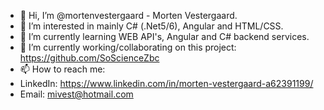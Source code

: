 - 👋 Hi, I’m @mortenvestergaard - Morten Vestergaard.
- 👀 I’m interested in mainly C# (.Net5/6), Angular and HTML/CSS.
- 🌱 I’m currently learning WEB API's, Angular and C# backend services.
- 💞️ I’m currently working/collaborating on this project: https://github.com/SoScienceZbc
- 📫 How to reach me:
- LinkedIn: https://www.linkedin.com/in/morten-vestergaard-a62391199/
- Email: mivest@hotmail.com
<!---
mortenvestergaard/mortenvestergaard is a ✨ special ✨ repository because its `README.md` (this file) appears on your GitHub profile.
You can click the Preview link to take a look at your changes.
--->
